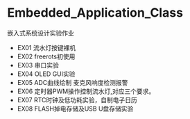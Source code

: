 # Embedded_Application_Class
嵌入式系统设计实验作业

- EX01 流水灯按键裸机
- EX02 freerots初使用
- EX03 串口实验
- EX04 OLED GUI实验
- EX05 ADC曲线绘制 麦克风响度检测报警
- EX06 定时器PWM操作控制流水灯,对应三个要求。
- EX07 RTC时钟及低功耗实验，自制电子日历
- EX08 FLASH掉电存储及USB U盘存储实验

